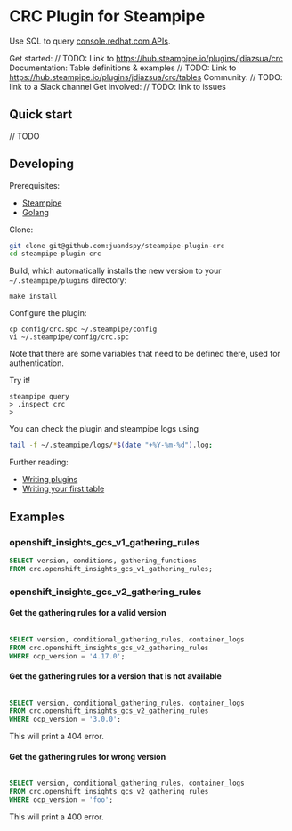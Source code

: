 # CRC Plugin for Steampipe

Use SQL to query [console.redhat.com APIs](console.redhat.com/docs/api).

Get started: // TODO: Link to https://hub.steampipe.io/plugins/jdiazsua/crc
Documentation: Table definitions & examples // TODO: Link to https://hub.steampipe.io/plugins/jdiazsua/crc/tables
Community: // TODO: link to a Slack channel
Get involved: // TODO: link to issues

##  Quick start

// TODO

## Developing

Prerequisites:

- [Steampipe](https://steampipe.io/downloads)
- [Golang](https://golang.org/doc/install)

Clone:

```sh
git clone git@github.com:juandspy/steampipe-plugin-crc
cd steampipe-plugin-crc
```

Build, which automatically installs the new version to your `~/.steampipe/plugins` directory:

```
make install
```

Configure the plugin:

```
cp config/crc.spc ~/.steampipe/config
vi ~/.steampipe/config/crc.spc
```

Note that there are some variables that need to be defined there, used for authentication.

Try it!

```
steampipe query
> .inspect crc
> 
```

You can check the plugin and steampipe logs using
```sh
tail -f ~/.steampipe/logs/*$(date "+%Y-%m-%d").log;                                                                           
```

Further reading:

- [Writing plugins](https://steampipe.io/docs/develop/writing-plugins)
- [Writing your first table](https://steampipe.io/docs/develop/writing-your-first-table)

## Examples

### openshift_insights_gcs_v1_gathering_rules

```sql
SELECT version, conditions, gathering_functions
FROM crc.openshift_insights_gcs_v1_gathering_rules;
```

### openshift_insights_gcs_v2_gathering_rules

#### Get the gathering rules for a valid version

```sql

SELECT version, conditional_gathering_rules, container_logs
FROM crc.openshift_insights_gcs_v2_gathering_rules
WHERE ocp_version = '4.17.0';
```

#### Get the gathering rules for a version that is not available

```sql

SELECT version, conditional_gathering_rules, container_logs
FROM crc.openshift_insights_gcs_v2_gathering_rules
WHERE ocp_version = '3.0.0';
```

This will print a 404 error.

#### Get the gathering rules for wrong version

```sql

SELECT version, conditional_gathering_rules, container_logs
FROM crc.openshift_insights_gcs_v2_gathering_rules
WHERE ocp_version = 'foo';
```

This will print a 400 error.
